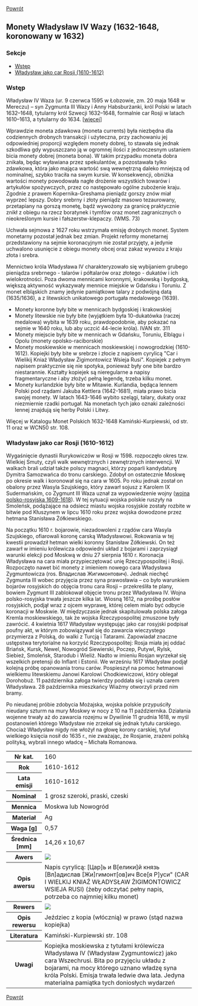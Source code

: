 [Powrót](../)


## Monety Władysław IV Wazy (1632-1648, koronowany w 1632)

### Sekcje
- [Wstęp](#m1)
- [Władysław jako car Rosji (1610-1612)](#m2)


<a id='m1'></a>
### Wstęp
Władysław IV Waza (ur. 9 czerwca 1595 w Łobzowie, zm. 20 maja 1648 w Mereczu) – syn Zygmunta III Wazy i Anny Habsburżanki, król Polski w latach 1632–1648, tytularny król Szwecji 1632–1648, formalnie car Rosji w latach 1610–1613, a tytularny do 1634. [<a href="https://pl.wikipedia.org/wiki/W%C5%82adys%C5%82aw_IV_Waza">więcej</a>]

Wprawdzie moneta zdawkowa (moneta currents) była niezbędna dla codziennych drobnych transakcji i użyteczna, przy zachowaniu jej odpowiedniej proporcji względem monety dobrej, to stawała się jednak szkodliwa gdy wypuszczano ją w ogromnej ilości z jednoczesnym ustaniem bicia monety dobrej (moneta bona). W takim przypadku moneta dobra znikała, będąc wyławiana przez spekulantów, a pozostawała tylko zdawkowa, która jako mająca wartość swą wewnętrzną daleko mniejszą od nominalnej, szybko traciła na swym kursie. W konsekwencji, obniżka wartości monety powodowała nagłe drożenie wszystkich towarów i artykułów spożywczych, przez co następowało ogólne zubożenie kraju. Zgodnie z prawem Kopernika-Greshama pieniądz gorszy znów miał wyprzeć lepszy. Dobry srebrny i złoty pieniądz masowo tezaurowany, przetapiany na gorszą monetę, bądź wywożony za granicę praktycznie znikł z obiegu na rzecz boratynek i tymfów oraz monet zagranicznych o nieokreślonym kursie i fałszerstw-klepaczy. (WMS. 73)

Uchwała sejmowa z 1627 roku wstrzymała emisję drobnych monet. System monetarny pozostał jednak bez zmian. Projekt reformy monetarnej przedstawiony na sejmie koronacyjnym nie został przyjęty, a jedynie uchwalono usunięcie z obiegu monety obcej oraz zakaz wywozu z kraju złota i srebra. 

Mennictwo króla Władysława IV charakteryzowało się wybijaniem grubego pieniądza srebrnego - talarów i półtalarów oraz złotego - dukatów i ich wielokrotności. Poza dwoma mennicami koronnymi, krakowską i bydgoską, większą aktywność wykazywały mennice miejskie w Gdańsku i Toruniu. Z monet elbląskich znamy jedynie pamiątkowe talary z podwójną datą (1635/1636), a z litewskich unikatowego portugała medalowego (1639).
- Monety koronne były bite w mennicach bydgoskiej i krakowskiej
- Monety litewskie nie były bite (wyjątkiem była 10-dukatówka (raczej medalowa) wybita w 1639 roku, prawdopodobnie, aby pokazać na sejmie w 1640 roku, lub aby uczcić 44-lecie króla). IVAN str. 311
- Monety miejscie były bite w mennicach w Gdańsku, Toruniu, Elblągu i Opolu (monety opolsko-raciborskie)
- Monety moskiewskie w mennicach moskiewskiej i nowogrodzkiej (1610-1612). Kopiejki były bite w srebrze i złocie z napisem cyrylicą "Car i Wielikij Kniaź Władysław Żigimontowicz Wsieja Rusi". Kopiejek z pełnym napisem praktycznie się nie spotyka, ponieważ były one bite bardzo niestarannie. Kształty kopiejek są nieregularne a napisy fragmentaryczne i aby złożyć pełną legendę, trzeba kilku monet.
- Monety kurlandzkie były bite w Mitawie. Kurlandia, będąca lennem Polski pod rządami Jakuba Kettlera (1642-1681), miała prawo bicia swojej monety. W latach 1643-1646 wybito szelągi, talary, dukaty oraz niezmiernie rzadki portugał. Na monetach tych jako oznaki zależności lennej znajdują się herby Polski i Litwy.

Więcej w Katalogu Monet Polskich 1632-1648 Kamiński-Kurpiewski, od str. 11 oraz w WCN50 str. 108.


<a id='m2'></a>
### Władysław jako car Rosji (1610-1612)
Wygaśnięcie dynastii Rurykowiczów w Rosji w 1598. rozpoczęło okres tzw. Wielkiej Smuty, czyli walk wewnętrznych i zewnętrznych interwencji. W walkach brali udział także polscy magnaci, którzy poparli kandydaturę Dymitra Samozwańca do tronu carskiego. Zdobył on ostatecznie Moskwę po okresie walk i koronował się na cara w 1605. Po roku jednak został on obalony przez Wasyla Szujskiego, który zawarł sojusz z Karolem IX Sudermańskim, co Zygmunt III Waza uznał za wypowiedzenie wojny (<a href="../">wojna polsko-rosyjska 1609-1618</a>). W tej sytuacji wojska polskie ruszyły na Smoleńsk, podążające na odsiecz miastu wojska rosyjskie zostały rozbite w bitwie pod Kłuszynem w lipcu 1610 roku przez wojska dowodzone przez hetmana Stanisława Żółkiewskiego.

Na początku 1610 r. bojarowie, niezadowoleni z rządów cara Wasyla Szujskiego, ofiarowali koronę carską Władysławowi. Rokowania w tej kwestii prowadził hetman wielki koronny Stanisław Żółkiewski. On też zawarł w imieniu królewicza odpowiedni układ z bojarami i zaprzysiągł warunki elekcji pod Moskwą w dniu 27 sierpnia 1610 r. Koronacja Władysława na cara miała przypieczętować unię Rzeczypospolitej i Rosji. Rozpoczęto nawet bić monety z imieniem nowego cara Władysława Zygmuntowicza (ros. Владислав Жигимонтович). Jednak niechęć Zygmunta III wobec przyjęcia przez syna prawosławia – co było warunkiem bojarów rosyjskich do objęcia tronu cara Rosji – przekreśliła te plany, bowiem Zygmunt III zablokował objęcie tronu przez Władysława IV. Wojna polsko-rosyjska trwała jeszcze kilka lat. Wiosną 1612, na prośbę posłów rosyjskich, podjął wraz z ojcem wyprawę, której celem miało być odbycie koronacji w Moskwie. W międzyczasie jednak skapitulowała polska załoga Kremla moskiewskiego, tak że wojska Rzeczypospolitej zmuszone były zawrócić. 4 kwietnia 1617 Władysław występując jako car rosyjski podpisał poufny akt, w którym zobowiązywał się do zawarcia wieczystego przymierza z Polską, do walki z Turcją i Tatarami. Zapowiadał znaczne ustępstwa terytorialne na korzyść Rzeczypospolitej: Rosja miała jej oddać Briańsk, Kursk, Newel, Nowogród Siewierski, Poczep, Putywl, Rylsk, Siebież, Smoleńsk, Starodub i Wieliż. Nadto w imieniu Rosjan wyrzekał się wszelkich pretensji do Inflant i Estonii. We wrześniu 1617 Władysław podjął kolejną próbę opanowania tronu carów. Pospieszył na pomoc hetmanowi wielkiemu litewskiemu Janowi Karolowi Chodkiewiczowi, który oblegał Dorohobuż. 11 października załoga twierdzy poddała się i uznała carem Władysława. 28 października mieszkańcy Wiaźmy otworzyli przed nim bramy.

Po nieudanej próbie zdobycia Możajska, wojska polskie przypuściły nieudany szturm na mury Moskwy w nocy z 10 na 11 października. Działania wojenne trwały aż do zawarcia rozejmu w Dywilinie 11 grudnia 1618, w myśl postanowień którego Władysław nie zrzekał się jednak tytułu carskiego. Chociaż Władysław nigdy nie włożył na głowę korony carskiej, tytuł wielkiego księcia nosił do 1635 r., nie zważając, że Rosjanie, zrażeni polską polityką, wybrali innego władcę – Michała Romanowa. 

<table class="center">
  <tr>
    <th>Nr kat.</th>
    <td>160</td>
  </tr>
  <tr>
    <th>Rok</th>
    <td>1610-1612</td>
  </tr>
  <tr>
    <th>Lata emisji</th>
    <td>1610-1612</td>
  </tr>
  <tr>
    <th>Nominał</th>
    <td>1 grosz szeroki, praski, czeski</td>
  </tr>
  <tr>
    <th>Mennica</th>
    <td>Moskwa lub Nowogród</td>
  </tr>
  <tr>
    <th>Materiał</th>
    <td>Ag</td>
  </tr>
  <tr>
    <th>Waga [g]</th>
    <td>0,57</td>
  </tr>
  <tr>
    <th>Średnica [mm]</th>
    <td>14,26 x 10,67</td>
  </tr>
  <tr>
    <th>Awers</th>
    <td><img src="images/0160 - 1610-1612 - kopiejka - Wladysław IV jako car Rosji - awers.jpg"/></td>
  </tr>
  <tr>
    <th>Opis awersu</th>
    <td>Napis cyrylicą: [Цар]ь и В[елики]й князь [Вл]адислав [Жи]гимонт[ов]ич Все[я Р]уси" (CAR I WIELKIJ KNIAŹ WŁADYSŁAW ŻIGIMONTOWICZ WSIEJA RUSI) (żeby odczytać pełny napis, potrzeba co najmniej kilku monet)</td>
  </tr>
  <tr>
    <th>Rewers</th>
    <td><img src="images/0160 - 1610-1612 - kopiejka - Wladysław IV jako car Rosji - rewers.jpg"/></td>
  </tr>
  <tr>
    <th>Opis rewersu</th>
    <td>Jeździec z kopia (włócznią) w prawo (stąd nazwa kopiejka)</td>
  </tr>
  <tr>
    <th>Literatura</th>
    <td>Kamiński-Kurpiewski str. 108</td>
  </tr>
  <tr>
    <th>Uwagi</th>
    <td>Kopiejka moskiewska z tytułami królewicza Władysława IV (Władysław Zygmuntowicz) jako cara Wszechrusi. Bita po przyjęciu układu z bojarami, na mocy którego uznano władzę syna króla Polski. Emisja trwała ledwie dwa lata. Jedyna materialna pamiątka tych doniosłych wydarzeń</td>
  </tr>
</table>


[Powrót](../)